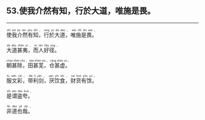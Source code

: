 ## 53.使我介然有知，行於大道，唯施是畏。
---


<ruby><rb> 使我介然有知，行於大道，唯施是畏。 </rb> <rt>shǐ  wǒ  jiè  rán  yǒu  zhī ， xíng  yú  dà  dào ， wéi  shī  shì  wèi 。</rt></ruby>

<ruby><rb> 大道甚夷，而人好径。 </rb> <rt>dà  dào  shén  yí ， ér  rén  hǎo  jìng 。</rt></ruby>

<ruby><rb> 朝甚除，田甚芜，仓甚虚。 </rb> <rt>cháo  shén  chú ， tián  shén  wú ， cāng  shén  xū 。</rt></ruby>

<ruby><rb> 服文彩，带利剑，厌饮食，财货有馀。 </rb> <rt>fú  wén  cǎi ， dài  lì  jiàn ， yàn  yǐn  shí ， cái  huò  yǒu  yú 。</rt></ruby>

<ruby><rb> 是谓盗夸。 </rb> <rt>shì  wèi  dào  kuā 。</rt></ruby>

<ruby><rb> 非道也哉。 </rb> <rt>fēi  dào  yě  zāi 。</rt></ruby>

